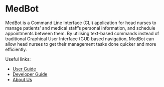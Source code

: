 # MedBot

MedBot is a Command Line Interface (CLI) application for head nurses to manage patients’ and medical 
staff’s personal information, and schedule appointments between them. By utilising text-based commands 
instead of traditional Graphical User Interface (GUI) based navigation, MedBot can allow head nurses
to get their management tasks done quicker and more efficiently.

Useful links:

* [User Guide](https://ay2122s1-cs2113-t13-1.github.io/tp/UserGuide.html)
* [Developer Guide](https://ay2122s1-cs2113-t13-1.github.io/tp/DeveloperGuide.html)
* [About Us](https://ay2122s1-cs2113-t13-1.github.io/tp/AboutUs.html)
